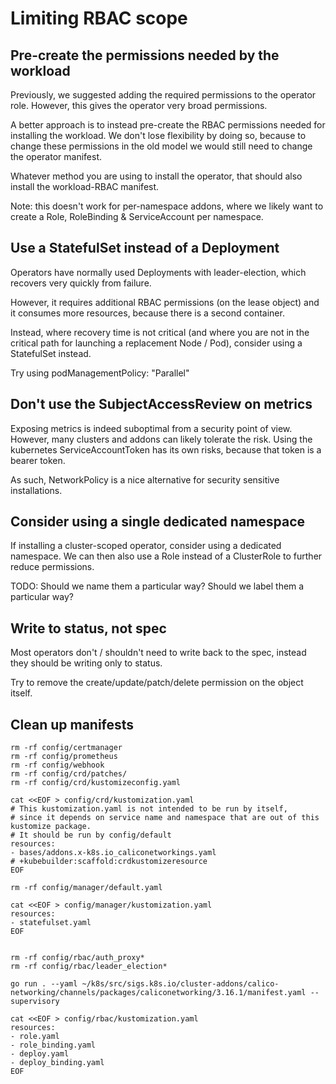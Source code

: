 # Limiting RBAC scope

## Pre-create the permissions needed by the workload

Previously, we suggested adding the required permissions to the operator role.  However, this gives the operator very broad permissions.

A better approach is to instead pre-create the RBAC permissions needed for installing the workload.  We don't lose flexibility by doing so, because to change these permissions in the old model we would still need to change the operator manifest.

Whatever method you are using to install the operator, that should also install the workload-RBAC manifest.

Note: this doesn't work for per-namespace addons, where we likely want to create a Role, RoleBinding & ServiceAccount per namespace.

## Use a StatefulSet instead of a Deployment

Operators have normally used Deployments with leader-election, which recovers very quickly from failure.

However, it requires additional RBAC permissions (on the lease object) and it consumes more resources, because there is a second container.

Instead, where recovery time is not critical (and where you are not in the critical path for launching a replacement Node / Pod), consider using a StatefulSet instead.

Try using   podManagementPolicy: "Parallel"


## Don't use the SubjectAccessReview on metrics

Exposing metrics is indeed suboptimal from a security point of view.  However, many clusters and addons can likely tolerate the risk.  Using the kubernetes ServiceAccountToken has its own risks, because that token is a bearer token.

As such, NetworkPolicy is a nice alternative for security sensitive installations.

## Consider using a single dedicated namespace

If installing a cluster-scoped operator, consider using a dedicated namespace.  We can then also use a Role instead of a ClusterRole to further reduce permissions.

TODO: Should we name them a particular way?  Should we label them a particular way?

## Write to status, not spec

Most operators don't / shouldn't need to write back to the spec, instead they should be writing only to status.

Try to remove the create/update/patch/delete permission on the object itself.

## Clean up manifests

```
rm -rf config/certmanager
rm -rf config/prometheus
rm -rf config/webhook
rm -rf config/crd/patches/
rm -rf config/crd/kustomizeconfig.yaml

cat <<EOF > config/crd/kustomization.yaml
# This kustomization.yaml is not intended to be run by itself,
# since it depends on service name and namespace that are out of this kustomize package.
# It should be run by config/default
resources:
- bases/addons.x-k8s.io_caliconetworkings.yaml
# +kubebuilder:scaffold:crdkustomizeresource
EOF

rm -rf config/manager/default.yaml

cat <<EOF > config/manager/kustomization.yaml
resources:
- statefulset.yaml
EOF


rm -rf config/rbac/auth_proxy*
rm -rf config/rbac/leader_election*

go run . --yaml ~/k8s/src/sigs.k8s.io/cluster-addons/calico-networking/channels/packages/caliconetworking/3.16.1/manifest.yaml --supervisory

cat <<EOF > config/rbac/kustomization.yaml
resources:
- role.yaml
- role_binding.yaml
- deploy.yaml
- deploy_binding.yaml
EOF


```

